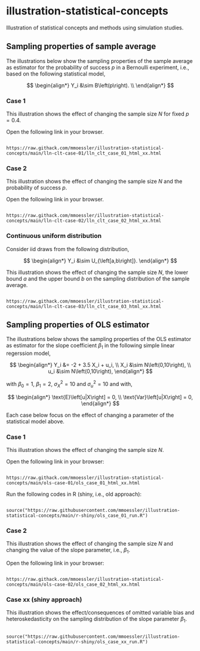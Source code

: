 # illustration-statistical-concepts

Illustration of statistical concepts and methods using simulation studies.

## Sampling properties of sample average

The illustrations below show the sampling properties of the sample average as estimator for the probability of success $p$ in a Bernoulli experiment, i.e., based on the following statistical model,

$$
\begin{align*}
Y_i &\sim B\left(p\right). \\
\end{align*}
$$

### Case 1

This illustration shows the effect of changing the sample size $N$ for fixed $p=0.4$.

Open the following link in your browser.

```

https://raw.githack.com/mmoessler/illustration-statistical-concepts/main/lln-clt-case-01/lln_clt_case_01_html_xx.html

```

### Case 2

This illustration shows the effect of changing the sample size $N$ and the probability of success $p$.

Open the following link in your browser.

```

https://raw.githack.com/mmoessler/illustration-statistical-concepts/main/lln-clt-case-02/lln_clt_case_02_html_xx.html

```

### Continuous uniform distribution

Consider iid draws from the following distribution,

$$
\begin{align*}
Y_i &\sim U_{\left[a,b\right]}.
\end{align*}
$$

This illustration shows the effect of changing the sample size $N$, the lower bound $a$ and the upper bound $b$ on the sampling distribution of the sample average.

```

https://raw.githack.com/mmoessler/illustration-statistical-concepts/main/lln-clt-case-03/lln_clt_case_03_html_xx.html

```

## Sampling properties of OLS estimator

The illustrations below shows the sampling properties of the OLS estimator as estimator for the slope coefficient $\beta_1$ in the following simple linear regerssion model,

$$
\begin{align*}
Y_i &= -2 + 3.5 X_i + u_i, \\
X_i &\sim N\left(0,10\right), \\
u_i &\sim N\left(0,10\right),
\end{align*}
$$

with $\beta_0 = 1$, $\beta_1 = 2$, $\sigma_X^2 = 10$ and $\sigma_u^2 = 10$ and with,

$$
\begin{align*}
\text{E}\left[u|X\right] = 0, \\
\text{Var}\left[u|X\right] = 0,
\end{align*}
$$

Each case below focus on the effect of changing a parameter of the statistical model above.

### Case 1

This illustration shows the effect of changing the sample size $N$.

Open the following link in your browser:

```

https://raw.githack.com/mmoessler/illustration-statistical-concepts/main/ols-case-01/ols_case_01_html_xx.html

```

Run the following codes in R (shiny, i.e., old approach):

```

source("https://raw.githubusercontent.com/mmoessler/illustration-statistical-concepts/main/r-shiny/ols_case_01_run.R")

```

### Case 2

This illustration shows the effect of changing the sample size $N$ and changing the value of the slope parameter, i.e., $\beta_1$.

Open the following link in your browser:

```

https://raw.githack.com/mmoessler/illustration-statistical-concepts/main/ols-case-02/ols_case_02_html_xx.html

```

<!--

### Case 3

This illustration shows the effect of changing the sample size $N$ and changing the variance of $u$, i.e., $\sigma_u^2$.

### Case 4

This illustration shows the effect of changing the sample size $N$ and changing the variance of $X$, i.e., $\sigma_X^2$.

Run the following codes in R (old approach):

```

source("https://raw.githubusercontent.com/mmoessler/illustration-statistical-concepts/main/r-shiny/ols_case_02_run.R")

```

### Case 4

This illustration shows the effect of ..., i.e., of omitted variable bias (OVB).

Run the following codes in R (old approach):

```

source("https://raw.githubusercontent.com/mmoessler/illustration-statistical-concepts/main/r-shiny/ols_case_03_run.R")

```

-->

### Case xx (shiny approach)

This illustration shows the effect/consequences of omitted variable bias and heteroskedasticity on the sampling distribution of the slope parameter $\beta_1$.

```

source("https://raw.githubusercontent.com/mmoessler/illustration-statistical-concepts/main/r-shiny/ols_case_xx_run.R")

```
